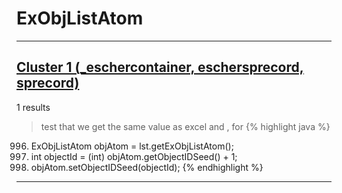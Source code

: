 # ExObjListAtom

***

## [Cluster 1 (_eschercontainer, eschersprecord, sprecord)](./1)
1 results
> test that we get the same value as excel and , for 
{% highlight java %}
996. ExObjListAtom objAtom = lst.getExObjListAtom();
998. int objectId = (int) objAtom.getObjectIDSeed() + 1;
999. objAtom.setObjectIDSeed(objectId);
{% endhighlight %}

***

